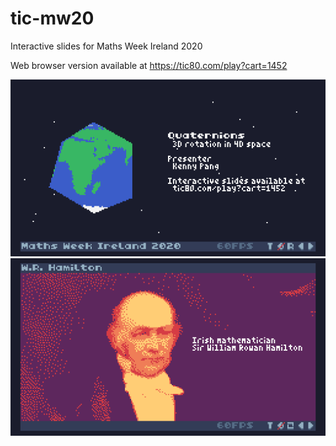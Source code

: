 # tic-mw20
Interactive slides for Maths Week Ireland 2020

Web browser version available at https://tic80.com/play?cart=1452

![](screen.gif)
![](screen2.gif)
